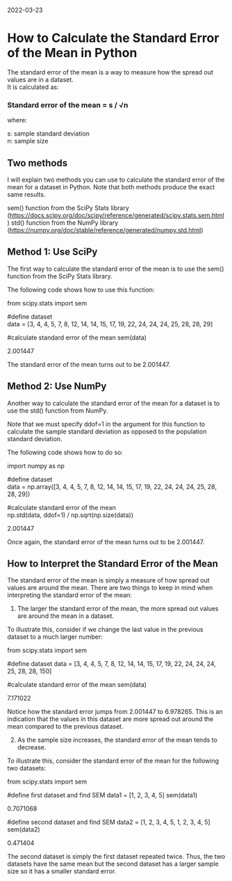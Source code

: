 2022-03-23 

# How to Calculate the Standard Error of the Mean in Python

The standard error of the mean is a way to measure how the spread out values are in a dataset.
<br>
It is calculated as:

### Standard error of the mean = s / √n

where:

s: sample standard deviation
<br>
n: sample size



## Two methods
I will explain two methods you can use to calculate the standard error of the mean for a dataset in Python.
Note that both methods produce the exact same results.

sem() function from the SciPy Stats library (https://docs.scipy.org/doc/scipy/reference/generated/scipy.stats.sem.html)
std() function from the NumPy library (https://numpy.org/doc/stable/reference/generated/numpy.std.html)


## Method 1: Use SciPy

The first way to calculate the standard error of the mean is to use the sem() function from the SciPy Stats library.

The following code shows how to use this function:


from scipy.stats import sem

#define dataset 
<br>
data = [3, 4, 4, 5, 7, 8, 12, 14, 14, 15, 17, 19, 22, 24, 24, 24, 25, 28, 28, 29]

#calculate standard error of the mean 
sem(data)

2.001447

The standard error of the mean turns out to be 2.001447.


## Method 2: Use NumPy

Another way to calculate the standard error of the mean for a dataset is to use the std() function from NumPy.

Note that we must specify ddof=1 in the argument for this function to calculate the sample standard deviation as opposed to the population standard deviation.

The following code shows how to do so:


import numpy as np

#define dataset
<br>
data = np.array([3, 4, 4, 5, 7, 8, 12, 14, 14, 15, 17, 19, 22, 24, 24, 24, 25, 28, 28, 29])

#calculate standard error of the mean 
<br>
np.std(data, ddof=1) / np.sqrt(np.size(data))

2.001447

Once again, the standard error of the mean turns out to be 2.001447.


## How to Interpret the Standard Error of the Mean

The standard error of the mean is simply a measure of how spread out values are around the mean. 
There are two things to keep in mind when interpreting the standard error of the mean:


1. The larger the standard error of the mean, the more spread out values are around the mean in a dataset.

To illustrate this, consider if we change the last value in the previous dataset to a much larger number:

from scipy.stats import sem

#define dataset 
data = [3, 4, 4, 5, 7, 8, 12, 14, 14, 15, 17, 19, 22, 24, 24, 24, 25, 28, 28, 150]

#calculate standard error of the mean 
sem(data)

7.171022

Notice how the standard error jumps from 2.001447 to 6.978265. This is an indication that the values in this dataset are more spread out around the mean compared to the previous dataset.

2. As the sample size increases, the standard error of the mean tends to decrease.

To illustrate this, consider the standard error of the mean for the following two datasets:

from scipy.stats import sem 

#define first dataset and find SEM
data1 = [1, 2, 3, 4, 5]
sem(data1)

0.7071068

#define second dataset and find SEM
data2 = [1, 2, 3, 4, 5, 1, 2, 3, 4, 5]
sem(data2)

0.471404

The second dataset is simply the first dataset repeated twice. Thus, the two datasets have the same mean but the second dataset has a larger sample size so it has a smaller standard error.

